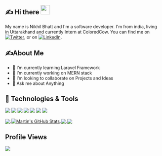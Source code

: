 ## &#x270d; Hi there <img src="https://raw.githubusercontent.com/MartinHeinz/MartinHeinz/master/wave.gif" width="30px">

My name is Nikhil Bhatt and I'm a software developer. I'm from india, living in Uttarakhand and currently Intern at ColoredCow. You can find me on [![Twitter][1.2]][1],  or on [![LinkedIn][2.2]][2].

## &#x270d;About Me

- 🌱 I’m currently learning Laravel Framework
- 🔭 I’m currently working on MERN stack
- 👯 I’m looking to collaborate on Projects and Ideas
- 💬 Ask me about Anything  

## 🔧 Technologies & Tools
![](https://img.shields.io/badge/OS-Linux-informational?style=flat&logo=linux&logoColor=white&color=2bbc8a)
![](https://img.shields.io/badge/Editor-VSCode-informational?style=flat&logo=Visual-Studio-Code&logoColor=white&color=2bbc8a)
![](https://img.shields.io/badge/Code-PHP-informational?style=flat&logo=php&logoColor=white&color=2bbc8a)
![](https://img.shields.io/badge/Code-JavaScript-informational?style=flat&logo=javascript&logoColor=white&color=2bbc8a)
![](https://img.shields.io/badge/Code-Python-informational?style=flat&logo=python&logoColor=white&color=2bbc8a)
![](https://img.shields.io/badge/Code-React-informational?style=flat&logo=react&logoColor=white&color=2bbc8a)
![](https://img.shields.io/badge/Code-Angular-informational?style=flat&logo=angular&logoColor=white&color=2bbc8a)


<a href="https://github.com/nikhilbhatt/nikhilbhatt">
  <img align="center" src="https://github-readme-stats.vercel.app/api/top-langs/?username=nikhilbhatt&hide=css,java&title_color=ffffff&text_color=c9cacc&icon_color=2bbc8a&bg_color=1d1f21" />
</a>

<a href="https://github.com/nikhilbhatt/nikhilbhatt">
  <img align="center" src="https://github-readme-stats.vercel.app/api?username=nikhilbhatt&show_icons=true&line_height=27&count_private=true&title_color=ffffff&text_color=c9cacc&icon_color=2bbc8a&bg_color=1d1f21" alt="Martin's GitHub Stats" />
</a>

<a href="https://github.com/nikhilbhatt/text-to-handwriting">
  <img align="center" src="https://github-readme-stats.vercel.app/api/pin/?username=nikhilbhatt&repo=text-to-handwriting&title_color=ffffff&text_color=c9cacc&icon_color=2bbc8a&bg_color=1d1f21" />
</a>


<a href="https://github.com/nikhilbhatt/EmailCampaign">
  <img align="center" src="https://github-readme-stats.vercel.app/api/pin/?username=nikhilbhatt&repo=EmailCampaign&title_color=ffffff&text_color=c9cacc&icon_color=2bbc8a&bg_color=1d1f21" />
</a> 

<!-- Actual text -->

<!-- Icons -->

[1.2]: http://i.imgur.com/wWzX9uB.png (twitter icon without padding)
[2.2]: https://raw.githubusercontent.com/MartinHeinz/MartinHeinz/master/linkedin-3-16.png (LinkedIn icon without padding)

<!-- Links to your social media accounts -->

[1]: https://twitter.com/nick_bhtt
[2]: https://www.linkedin.com/in/nik-bhatt/

## Profile Views

![](https://komarev.com/ghpvc/?username=nikhilbhatt&color=dc143c)
